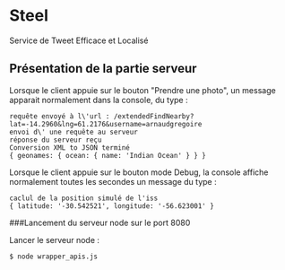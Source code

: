 # Steel

Service de Tweet Efficace et Localisé


## Présentation de la partie serveur
Lorsque le client appuie sur le bouton "Prendre une photo", un message apparait normalement dans la console, du type :
```shell
requête envoyé à l\'url : /extendedFindNearby?lat=-14.2960&lng=61.2176&username=arnaudgregoire
envoi d\' une requête au serveur
réponse du serveur reçu
Conversion XML to JSON terminé
{ geonames: { ocean: { name: 'Indian Ocean' } } }
```
Lorsque le client appuie sur le bouton mode Debug, la console affiche normalement toutes les secondes un message du type :

```shell
caclul de la position simulé de l'iss
{ latitude: '-30.542521', longitude: '-56.623001' }

```

###Lancement du serveur node sur le port 8080

Lancer le serveur node :

```shell
$ node wrapper_apis.js
```
